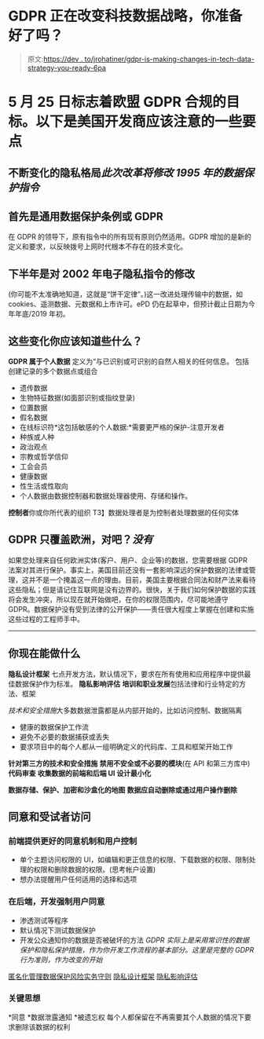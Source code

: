# GDPR 正在改变科技数据战略，你准备好了吗？

> 原文:[https://dev . to/jrohatiner/gdpr-is-making-changes-in-tech-data-strategy-you-ready-6pa](https://dev.to/jrohatiner/gdpr-is-making-changes-in-tech-data-strategy-are-you-ready-6pa)

# 5 月 25 日标志着欧盟 GDPR 合规的目标。以下是美国开发商应该注意的一些要点

## [](#the-changing-privacy-landscape-the-revamp-will-modify-the-data-protection-directive-of-1995)不断变化的隐私格局*此次改革将修改 1995 年的数据保护指令*

## [](#first-is-the-general-data-protection-regulation-or-gdpr)首先是通用数据保护条例或 **GDPR**

在 GDPR 的领导下，原有指令中的所有现有原则仍然适用。GDPR 增加的是新的定义和要求，以反映拨号上网时代根本不存在的技术变化。

## 下半年是对 2002 年电子隐私指令的修改

(你可能不太准确地知道，这就是“饼干定律”。)这一改进处理传输中的数据，如 cookies、遥测数据、元数据和上市许可。ePD 仍在起草中，但预计截止日期为今年年底/2019 年初。

## [](#what-should-you-know-about-these-changes)这些变化你应该知道些什么？

**GDPR 属于个人数据**
定义为“与已识别或可识别的自然人相关的任何信息。
包括创建记录的多个数据点或组合

*   遗传数据
*   生物特征数据(如面部识别或指纹登录)
*   位置数据
*   假名数据
*   在线标识符*这包括敏感的个人数据:*需要更严格的保护-注意开发者
*   种族或人种
*   政治观点
*   宗教或哲学信仰
*   工会会员
*   健康数据
*   性生活或性取向
*   个人数据由数据控制器和数据处理器使用、存储和操作。

**控制者**你或你所代表的组织
T3】数据处理者是为控制者处理数据的任何实体

## [](#gdpr-covers-only-europe-right-no)GDPR 只覆盖欧洲，对吧？*没有*

如果您处理来自任何欧洲实体(客户、用户、企业等)的数据，您需要根据 GDPR 法案对其进行保护。事实上，美国目前还没有一套影响深远的保护数据的法律或管理，这并不是一个掩盖这一点的理由。目前，美国主要根据合同法和财产法来看待这些隐私；但是请记住互联网是没有边界的。很快，关于我们如何保护数据的实践将会发生冲突，所以现在就开始做吧，在你的权限范围内，尽可能地遵守 GDPR。数据保护没有受到法律的公开保护——责任很大程度上掌握在创建和实施这些过程的工程师手中。

* * *

## [](#what-you-can-do-now)你现在能做什么

**隐私设计框架**
七点开发方法，默认情况下，要求在所有使用和应用程序中提供最佳数据保护作为标准。
**隐私影响评估**
**培训和职业发展**包括法律和行业特定的方法、框架

*技术和安全措施*大多数数据泄露都是从内部开始的，比如访问控制、数据隔离

*   健康的数据保护工作流
*   避免不必要的数据捕获或丢失
*   要求项目中的每个人都从一组明确定义的代码库、工具和框架开始工作

**针对第三方的技术和安全措施**
**禁用不安全或不必要的模块**(在 API 和第三方库中)
**代码审查**
**收集数据的前端和后端 UI 设计最小化**

**数据存储、保护、加密和沙盒化的地图**
**数据应自动删除或通过用户操作删除**

## [](#consent-and-subject-access)同意和受试者访问

### [](#front-end-provide-better-consent-mechanisms-and-user-controls)前端提供更好的同意机制和用户控制

*   单个主题访问权限的 UI，如编辑和更正信息的权限、下载数据的权限、限制处理的权限和删除数据的权限。(思考帐户设置)
*   想办法提醒用户任何适用的选择和选项

### [](#on-the-back-end-develop-to-enforce-user-consent)在后端，开发强制用户同意

*   渗透测试等程序
*   默认情况下测试数据保护
*   开发公众通知你的数据是否被破坏的方法 *GDPR 实际上是采用常识性的数据保护和隐私保护措施，作为你开发工作流程的基本部分。这里是完整的 GDPR 行为准则，作为改变的开始*

[匿名化管理数据保护风险实务守则](https://ico.org.uk/media/for-organisations/documents/1061/anonymisation-code.pdf)
[隐私设计框架](http://achickandaclick.com/PrivacyByDesign7Principals.pdf)
[隐私影响评估](http://achickandaclick.com/PrivacyImpact%20Assessment.pdf)

### [](#key-ideas)关键思想

*同意
*数据泄露通知
*被遗忘权
每个人都保留在不再需要其个人数据的情况下要求删除该数据的权利